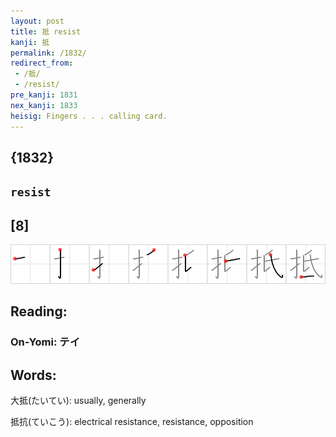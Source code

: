 ```yaml
---
layout: post
title: 抵 resist
kanji: 抵
permalink: /1832/
redirect_from:
 - /抵/
 - /resist/
pre_kanji: 1831
nex_kanji: 1833
heisig: Fingers . . . calling card.
---
```


## {1832}

## `resist`

## [8]

<div class="stroke"><img src="../images/E68AB5.png" /></div>

## Reading:

### On-Yomi: テイ

## Words:

大抵(たいてい): usually, generally

抵抗(ていこう): electrical resistance, resistance, opposition
